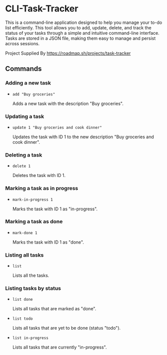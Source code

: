 # CLI-Task-Tracker
This is a command-line application designed to help you manage your to-do list efficiently. This tool allows you to add, update, delete, and track the status of your tasks through a simple and intuitive command-line interface. Tasks are stored in a JSON file, making them easy to manage and persist across sessions.

Project Supplied By https://roadmap.sh/projects/task-tracker

## Commands

### Adding a new task
- `add "Buy groceries"`

  Adds a new task with the description "Buy groceries".

### Updating a task
- `update 1 "Buy groceries and cook dinner"`

  Updates the task with ID 1 to the new description "Buy groceries and cook dinner".

### Deleting a task
- `delete 1`

  Deletes the task with ID 1.

### Marking a task as in progress
- `mark-in-progress 1`

  Marks the task with ID 1 as "in-progress".

### Marking a task as done
- `mark-done 1`

  Marks the task with ID 1 as "done".

### Listing all tasks
- `list`

  Lists all the tasks.

### Listing tasks by status

- `list done`

  Lists all tasks that are marked as "done".

- `list todo`

  Lists all tasks that are yet to be done (status "todo").

- `list in-progress`

  Lists all tasks that are currently "in-progress".
